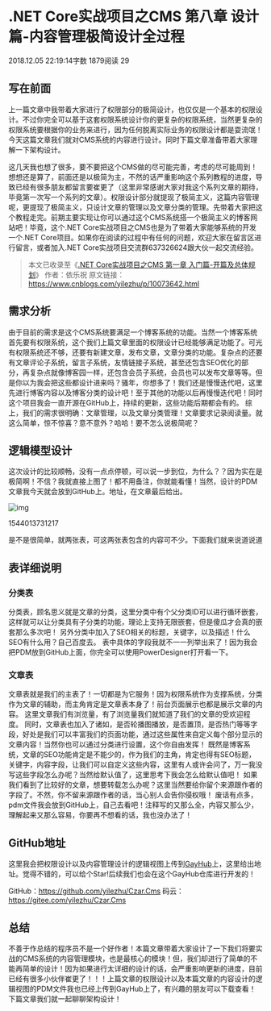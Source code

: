 # .NET Core实战项目之CMS 第八章 设计篇-内容管理极简设计全过程

2018.12.05 22:19:14字数 1879阅读 29

## 写在前面

上一篇文章中我带着大家进行了权限部分的极简设计，也仅仅是一个基本的权限设计。不过你完全可以基于这套权限系统设计你的更复杂的权限系统，当然更复杂的权限系统要根据你的业务来进行，因为任何脱离实际业务的权限设计都是耍流氓！今天这篇文章我们就对CMS系统的内容进行设计。同时下篇文章准备带着大家理解一下架构设计。

这几天我也想了很多，要不要把这个CMS做的尽可能完善，考虑的尽可能周到！想想还是算了，前面还是以极简为主，不然的话严重影响这个系列教程的进度，导致已经有很多朋友都留言要崔更了（这里非常感谢大家对我这个系列文章的期待，毕竟第一次写一个系列的文章）。权限设计部分就提现了极简主义，这篇内容管理呢，更提现了极简主义，只设计文章的管理以及文章分类的管理。先带着大家把这个教程走完。前期主要实现让你可以通过这个CMS系统搭一个极简主义的博客网站吧！毕竟，这个.NET Core实战项目之CMS也是为了带着大家能够系统的开发一个.NET Core项目。如果你在阅读的过程中有任何的问题，欢迎大家在留言区进行留言，或者加入.NET Core实战项目交流群637326624跟大伙一起交流经验。

> 本文已收录至《[.NET Core实战项目之CMS 第一章 入门篇-开篇及总体规划](https://www.cnblogs.com/yilezhu/p/9977862.html)》
> 作者：依乐祝
> 原文链接：https://www.cnblogs.com/yilezhu/p/10073642.html

## 需求分析

由于目前的需求是这个CMS系统要满足一个博客系统的功能。当然一个博客系统首先要有权限系统，这个我们上篇文章里面的权限设计已经能够满足功能了。可光有权限系统还不够，还要有新建文章，发布文章，文章分类的功能。复杂点的还要有文章评论子系统，留言子系统，友情链接子系统，甚至还包含SEO优化的部分，再复杂点就像博客园一样，还包含会员子系统，会员也可以发布文章等等。但是你以为我会把这些都设计进来吗？骚年，你想多了！我们还是慢慢迭代吧，这里先进行博客内容以及博客分类的设计吧！至于其他的功能以后再慢慢迭代吧！同时这个项目我会一直开源在GitHub上，持续的更新，这些功能后期都会有的。
综上，我们的需求很明确：文章管理，以及文章分类管理！文章要求记录阅读量。就这么简单，惊不惊喜？意不意外？哈哈！要不怎么说极简呢？

## 逻辑模型设计

这次设计的比较顺畅，没有一点点停顿，可以说一步到位，为什么？？因为实在是极简啊！不信？我就直接上图了！都不用备注，你就能看懂！当然，设计的PDM文章我今天就会放到GitHub上。地址，在文章最后给出。



![img](https://upload-images.jianshu.io/upload_images/2767091-e512beba62bdf4d5.png?imageMogr2/auto-orient/strip|imageView2/2/w/845/format/webp)

1544013731217

是不是很简单，就两张表，可这两张表包含的内容可不少。下面我们就来说道说道

## 表详细说明

### 分类表

分类表，顾名思义就是文章的分类，这里分类中有个父分类ID可以进行循环嵌套，这样就可以让分类具有子分类的功能，理论上支持无限嵌套，但是傻瓜才会真的嵌套那么多次吧！
另外分类中加入了SEO相关的标题，关键字，以及描述！什么SEO有什么用？自己百度去。
表中具体的字段我就不一一列举出来了！因为我会把PDM放到GitHub上面，你完全可以使用PowerDesigner打开看一下。

### 文章表

文章表就是我们的主表了！一切都是为它服务！因为权限系统作为支撑系统，分类作为文章的辅助，而主角肯定是文章表本身了！前台页面展示也都是展示文章的内容。
这里文章我们有浏览量，有了浏览量我们就知道了我们的文章的受欢迎程度。
同时，文章表也加入了诸如，是否轮播图播放，是否置顶，是否热门等等字段，好处是我们可以丰富我们的页面功能，通过这些属性来自定义每个部分显示的文章内容！当然你也可以通过分类进行设置，这个你自由发挥！
既然是博客系统，文章的SEO功能肯定是不能少的，作为我们的主角，肯定也得有SEO标题，关键字，内容字段，让我们可以自定义这些内容，这里有人或许会问了，万一我没写这些字段怎么办呢？当然给默认值了，这里思考下我会怎么给默认值吧！
如果我们看到了比较好的文章，想要转载怎么办呢？这里当然要给你留个来源跟作者的字段了。不然，你不留来源跟作者的话，当心别人会告你侵权哦！
废话有点多，pdm文件我会放到GitHub上，自己去看吧！注释写的又那么全，内容又那么少，理解起来又那么容易，你要再不想看的话，我也没办法了！

## GitHub地址

这里我会把权限设计以及内容管理设计的逻辑视图上传到[GayHub](https://github.com/yilezhu/Czar.Cms)上，这里给出地址。觉得不错的，可以给个Star!后续我们也会在这个GayHub仓库进行开发的！

GitHub：https://github.com/yilezhu/Czar.Cms
码云：https://gitee.com/yilezhu/Czar.Cms

## 总结

不善于作总结的程序员不是一个好作者！本篇文章带着大家设计了一下我们将要实战的CMS系统的内容管理模块，也是最核心的模块！但，我们却进行了简单的不能再简单的设计！因为如果进行太详细的设计的话，会严重影响更新的进度，目前已经有很多小伙伴崔更了！！！上篇文章的权限设计以及本篇文章的内容设计的逻辑视图的PDM文件我也已经上传到GayHub上了，有兴趣的朋友可以下载查看！
下篇文章我们就一起聊聊架构设计！